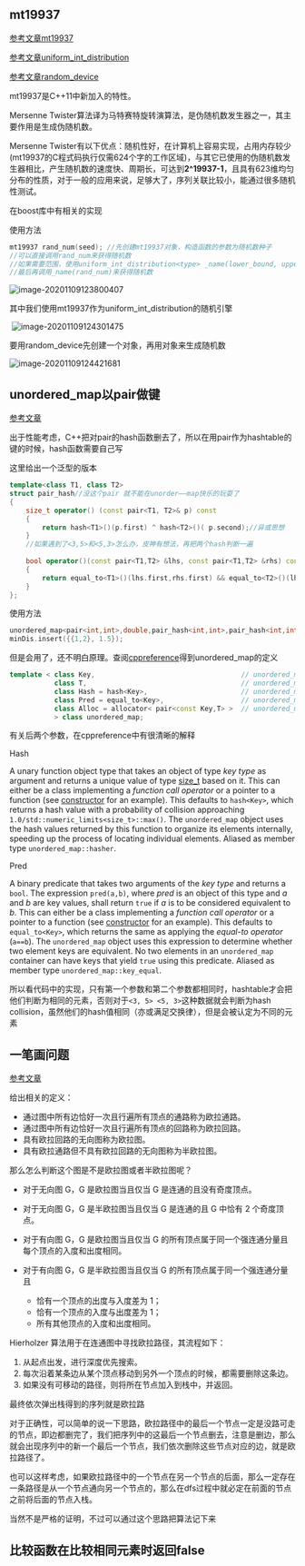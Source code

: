 ## mt19937

[参考文章mt19937](https://blog.csdn.net/caimouse/article/details/55668071)

[参考文章uniform_int_distribution](https://blog.csdn.net/Andyooper/article/details/893146780)

[参考文章random_device](https://www.cnblogs.com/egmkang/archive/2012/09/06/2673253.html)

mt19937是C++11中新加入的特性。

Mersenne Twister算法译为马特赛特旋转演算法，是伪随机数发生器之一，其主要作用是生成伪随机数。

Mersenne Twister有以下优点：随机性好，在计算机上容易实现，占用内存较少(mt19937的C程式码执行仅需624个字的工作区域)，与其它已使用的伪随机数发生器相比，产生随机数的速度快、周期长，可达到**2^19937-1**，且具有623维均匀分布的性质，对于一般的应用来说，足够大了，序列关联比较小，能通过很多随机性测试。

在boost库中有相关的实现

使用方法

```c++
mt19937 rand_num(seed); //先创建mt19937对象，构造函数的参数为随机数种子
//可以直接调用rand_num来获得随机数
//如果需要范围，使用uniform_int_distribution<type> _name(lower_bound, upper_bound) 来确定范围
//最后再调用_name(rand_num)来获得随机数
```

![image-20201109123800407](/home/sheep/.config/Typora/typora-user-images/image-20201109123800407.png)

其中我们使用mt19937作为uniform_int_distribution的随机引擎

​	![image-20201109124301475](/home/sheep/.config/Typora/typora-user-images/image-20201109124301475.png)

要用random_device先创建一个对象，再用对象来生成随机数

![image-20201109124421681](/home/sheep/.config/Typora/typora-user-images/image-20201109124421681.png)

## unordered_map以pair做键

[参考文章](https://blog.csdn.net/qq_32439305/article/details/107344082)

出于性能考虑，C++把对pair的hash函数删去了，所以在用pair作为hashtable的键的时候，hash函数需要自己写

这里给出一个泛型的版本

```c++
template<class T1, class T2> 
struct pair_hash//没这个pair 就不能在unorder——map快乐的玩耍了
{
    size_t operator() (const pair<T1, T2>& p) const
    {
        return hash<T1>()(p.first) ^ hash<T2>()( p.second);//异或思想
    }
    //如果遇到了<3,5>和<5,3>怎么办，皮神有想法，再把两个hash判断一遍
    
    bool operator()(const pair<T1,T2> &lhs, const pair<T1,T2> &rhs) const
    {
        return equal_to<T1>()(lhs.first,rhs.first) && equal_to<T2>()(lhs.second,rhs.second);
    }
};
```

使用方法

```c++
unordered_map<pair<int,int>,double,pair_hash<int,int>,pair_hash<int,int>> minDis;
minDis.insert({{1,2}, 1.5});
```

但是会用了，还不明白原理。查阅[cppreference](http://www.cplusplus.com/reference/unordered_map/unordered_map/)得到unordered_map的定义

```c++
template < class Key,                                    // unordered_map::key_type
           class T,                                      // unordered_map::mapped_type
           class Hash = hash<Key>,                       // unordered_map::hasher
           class Pred = equal_to<Key>,                   // unordered_map::key_equal
           class Alloc = allocator< pair<const Key,T> >  // unordered_map::allocator_type
           > class unordered_map;
```

有关后两个参数，在cppreference中有很清晰的解释

Hash

A unary function object type that takes an object of type *key type* as argument and returns a unique value of type [size_t](http://www.cplusplus.com/size_t) based on it. This can either be a class implementing a *function call operator* or a pointer to a function (see [constructor](http://www.cplusplus.com/unordered_map::unordered_map) for an example). This defaults to `hash<Key>`, which returns a hash value with a probability of collision approaching `1.0/std::numeric_limits<size_t>::max()`.
The `unordered_map` object uses the hash values returned by this function to organize its elements internally, speeding up the process of locating individual elements.
Aliased as member type `unordered_map::hasher`.

Pred

A binary predicate that takes two arguments of the *key type* and returns a `bool`. The expression `pred(a,b)`, where *pred* is an object of this type and *a* and *b* are key values, shall return `true` if *a* is to be considered equivalent to *b*. This can either be a class implementing a *function call operator* or a pointer to a function (see [constructor](http://www.cplusplus.com/unordered_map::unordered_map) for an example). This defaults to `equal_to<Key>`, which returns the same as applying the *equal-to operator* (`a==b`).
The `unordered_map` object uses this expression to determine whether two element keys are equivalent. No two elements in an `unordered_map` container can have keys that yield `true` using this predicate.
Aliased as member type `unordered_map::key_equal`.

所以看代码中的实现，只有第一个参数和第二个参数都相同时，hashtable才会把他们判断为相同的元素，否则对于`<3, 5> <5, 3>`这种数据就会判断为hash collision，虽然他们的hash值相同（亦或满足交换律），但是会被认定为不同的元素

## 一笔画问题

[参考文章](https://leetcode-cn.com/problems/reconstruct-itinerary/solution/zhong-xin-an-pai-xing-cheng-by-leetcode-solution/)

给出相关的定义：

- 通过图中所有边恰好一次且行遍所有顶点的通路称为欧拉通路。
- 通过图中所有边恰好一次且行遍所有顶点的回路称为欧拉回路。
- 具有欧拉回路的无向图称为欧拉图。
- 具有欧拉通路但不具有欧拉回路的无向图称为半欧拉图。

那么怎么判断这个图是不是欧拉图或者半欧拉图呢？

- 对于无向图 G，G 是欧拉图当且仅当 G 是连通的且没有奇度顶点。
- 对于无向图 G，G 是半欧拉图当且仅当 G 是连通的且 G 中恰有 2 个奇度顶点。
- 对于有向图 G，G 是欧拉图当且仅当 G 的所有顶点属于同一个强连通分量且每个顶点的入度和出度相同。

- 对于有向图 G，G 是半欧拉图当且仅当 G 的所有顶点属于同一个强连通分量且
  - 恰有一个顶点的出度与入度差为 1；
  - 恰有一个顶点的入度与出度差为 1；
  - 所有其他顶点的入度和出度相同。

Hierholzer 算法用于在连通图中寻找欧拉路径，其流程如下：

1. 从起点出发，进行深度优先搜索。
2. 每次沿着某条边从某个顶点移动到另外一个顶点的时候，都需要删除这条边。
3. 如果没有可移动的路径，则将所在节点加入到栈中，并返回。

最终依次弹出栈得到的序列就是欧拉路

对于正确性，可以简单的说一下思路，欧拉路径中的最后一个节点一定是没路可走的节点，即边都删完了，我们把序列中的这最后一个节点删去，注意是删边，那么就会出现序列中的新一个最后一个节点，我们依次删除这些节点对应的边，就是欧拉路径了。

也可以这样考虑，如果欧拉路径中的一个节点在另一个节点的后面，那么一定存在一条路径是从一个节点通向另一个节点的，那么在dfs过程中就必定在前面的节点之前将后面的节点入栈。

当然不是严格的证明，不过可以通过这个思路把算法记下来

## 比较函数在比较相同元素时返回false
